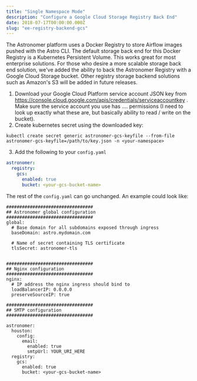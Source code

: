 ```yaml
---
title: "Single Namespace Mode"
description: "Configure a Google Cloud Storage Registry Back End"
date: 2018-07-17T00:00:00.000Z
slug: "ee-registry-backend-gcs"
---
```


The Astronomer platform uses a Docker Registry to store Airflow images pushed with the Astro CLI. The default storage back end for this Docker Registry is a Kubernetes Persistent Volume. This works great for most enterprise solutions. For those who desire a more scalable storage back end solution, we've added the ability to back the Astronomer Registry with a Google Cloud Storage bucket. Other registry storage backend solutions such as Amazon's S3 will be added in future releases.

1. Download your Google Cloud Platform service account JSON key from https://console.cloud.google.com/apis/credentials/serviceaccountkey . Make sure the service account you use has .... permissions (I need to look up exactly what these are, but basically ability to read / write on the bucket).
2. Create kubernetes secret using the downloaded key: 
```
kubectl create secret generic astronomer-gcs-keyfile --from-file astronomer-gcs-keyfile=/path/to/key.json -n <your-namespace>
```
3. Add the following to your `config.yaml`

```yaml
astronomer:
  registry:
    gcs:
      enabled: true
      bucket: <your-gcs-bucket-name>
```

The rest of the `config.yaml` can go unchanged. An example could look like:


```
#################################
## Astronomer global configuration
#################################
global:
  # Base domain for all subdomains exposed through ingress
  baseDomain: astro.mydomain.com

  # Name of secret containing TLS certificate
  tlsSecret: astronomer-tls


#################################
## Nginx configuration
#################################
nginx:
  # IP address the nginx ingress should bind to
  loadBalancerIP: 0.0.0.0
  preserveSourceIP: true

#################################
## SMTP configuration
#################################  

astronomer:
  houston:
    config:
      email:
        enabled: true
        smtpUrl: YOUR_URI_HERE
  registry:
    gcs:
      enabled: true
      bucket: <your-gcs-bucket-name>

```
